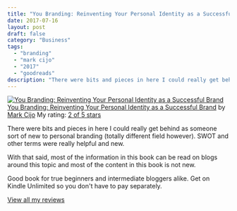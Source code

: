 ```yaml
---
title: "You Branding: Reinventing Your Personal Identity as a Successful Brand: Review"
date: 2017-07-16
layout: post
draft: false
category: "Business"
tags:
  - "branding"
  - "mark cijo"
  - "2017"
  - "goodreads"
description: "There were bits and pieces in here I could really get behind as someone sort of new to personal branding (totally different field however). SWOT and other terms were really helpful and new."
---
```


[![You Branding: Reinventing Your Personal Identity as a Successful Brand](https://images.gr-assets.com/books/1389662023m/20528517.jpg)](https://www.goodreads.com/book/show/20528517-you-branding)[You Branding: Reinventing Your Personal Identity as a Successful Brand](https://www.goodreads.com/book/show/20528517-you-branding) by [Mark Cijo](https://www.goodreads.com/author/show/7762607.Mark_Cijo)
My rating: [2 of 5 stars](https://www.goodreads.com/review/show/2026883366)

There were bits and pieces in here I could really get behind as someone sort of new to personal branding (totally different field however). SWOT and other terms were really helpful and new.

With that said, most of the information in this book can be read on blogs around this topic and most of the content in this book is not new.

Good book for true beginners and intermediate bloggers alike. Get on Kindle Unlimited so you don't have to pay separately.

[View all my reviews](https://www.goodreads.com/review/list/1940314-tiffany)